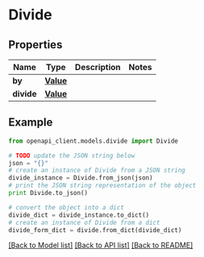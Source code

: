 # Divide


## Properties
Name | Type | Description | Notes
------------ | ------------- | ------------- | -------------
**by** | [**Value**](Value.md) |  | 
**divide** | [**Value**](Value.md) |  | 

## Example

```python
from openapi_client.models.divide import Divide

# TODO update the JSON string below
json = "{}"
# create an instance of Divide from a JSON string
divide_instance = Divide.from_json(json)
# print the JSON string representation of the object
print Divide.to_json()

# convert the object into a dict
divide_dict = divide_instance.to_dict()
# create an instance of Divide from a dict
divide_form_dict = divide.from_dict(divide_dict)
```
[[Back to Model list]](../README.md#documentation-for-models) [[Back to API list]](../README.md#documentation-for-api-endpoints) [[Back to README]](../README.md)


